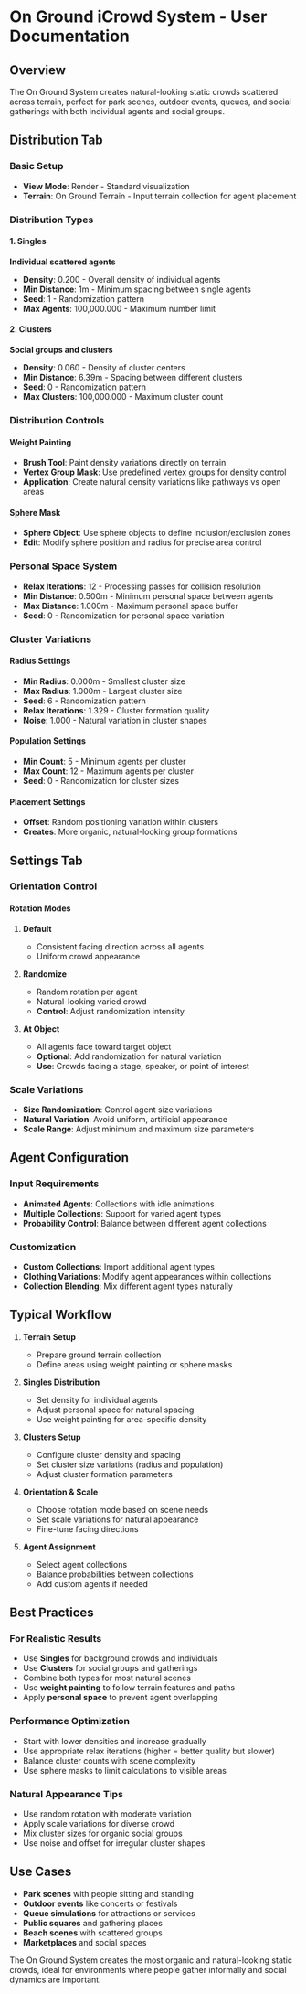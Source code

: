 # On Ground iCrowd System - User Documentation
## Overview
The On Ground System creates natural-looking static crowds scattered across terrain, perfect for park scenes, outdoor events, queues, and social gatherings with both individual agents and social groups.

## Distribution Tab

### Basic Setup
- **View Mode**: Render - Standard visualization
- **Terrain**: On Ground Terrain - Input terrain collection for agent placement

### Distribution Types

#### 1. Singles
**Individual scattered agents**
- **Density**: 0.200 - Overall density of individual agents
- **Min Distance**: 1m - Minimum spacing between single agents
- **Seed**: 1 - Randomization pattern
- **Max Agents**: 100,000.000 - Maximum number limit

#### 2. Clusters
**Social groups and clusters**
- **Density**: 0.060 - Density of cluster centers
- **Min Distance**: 6.39m - Spacing between different clusters
- **Seed**: 0 - Randomization pattern
- **Max Clusters**: 100,000.000 - Maximum cluster count

### Distribution Controls

#### Weight Painting
- **Brush Tool**: Paint density variations directly on terrain
- **Vertex Group Mask**: Use predefined vertex groups for density control
- **Application**: Create natural density variations like pathways vs open areas

#### Sphere Mask
- **Sphere Object**: Use sphere objects to define inclusion/exclusion zones
- **Edit**: Modify sphere position and radius for precise area control

### Personal Space System
- **Relax Iterations**: 12 - Processing passes for collision resolution
- **Min Distance**: 0.500m - Minimum personal space between agents
- **Max Distance**: 1.000m - Maximum personal space buffer
- **Seed**: 0 - Randomization for personal space variation

### Cluster Variations

#### Radius Settings
- **Min Radius**: 0.000m - Smallest cluster size
- **Max Radius**: 1.000m - Largest cluster size
- **Seed**: 6 - Randomization pattern
- **Relax Iterations**: 1.329 - Cluster formation quality
- **Noise**: 1.000 - Natural variation in cluster shapes

#### Population Settings
- **Min Count**: 5 - Minimum agents per cluster
- **Max Count**: 12 - Maximum agents per cluster
- **Seed**: 0 - Randomization for cluster sizes

#### Placement Settings
- **Offset**: Random positioning variation within clusters
- **Creates**: More organic, natural-looking group formations

## Settings Tab

### Orientation Control

#### Rotation Modes
1. **Default**
   - Consistent facing direction across all agents
   - Uniform crowd appearance

2. **Randomize**
   - Random rotation per agent
   - Natural-looking varied crowd
   - **Control**: Adjust randomization intensity

3. **At Object**
   - All agents face toward target object
   - **Optional**: Add randomization for natural variation
   - **Use**: Crowds facing a stage, speaker, or point of interest

### Scale Variations
- **Size Randomization**: Control agent size variations
- **Natural Variation**: Avoid uniform, artificial appearance
- **Scale Range**: Adjust minimum and maximum size parameters

## Agent Configuration

### Input Requirements
- **Animated Agents**: Collections with idle animations
- **Multiple Collections**: Support for varied agent types
- **Probability Control**: Balance between different agent collections

### Customization
- **Custom Collections**: Import additional agent types
- **Clothing Variations**: Modify agent appearances within collections
- **Collection Blending**: Mix different agent types naturally

## Typical Workflow

1. **Terrain Setup**
   - Prepare ground terrain collection
   - Define areas using weight painting or sphere masks

2. **Singles Distribution**
   - Set density for individual agents
   - Adjust personal space for natural spacing
   - Use weight painting for area-specific density

3. **Clusters Setup**
   - Configure cluster density and spacing
   - Set cluster size variations (radius and population)
   - Adjust cluster formation parameters

4. **Orientation & Scale**
   - Choose rotation mode based on scene needs
   - Set scale variations for natural appearance
   - Fine-tune facing directions

5. **Agent Assignment**
   - Select agent collections
   - Balance probabilities between collections
   - Add custom agents if needed

## Best Practices

### For Realistic Results
- Use **Singles** for background crowds and individuals
- Use **Clusters** for social groups and gatherings
- Combine both types for most natural scenes
- Use **weight painting** to follow terrain features and paths
- Apply **personal space** to prevent agent overlapping

### Performance Optimization
- Start with lower densities and increase gradually
- Use appropriate relax iterations (higher = better quality but slower)
- Balance cluster counts with scene complexity
- Use sphere masks to limit calculations to visible areas

### Natural Appearance Tips
- Use random rotation with moderate variation
- Apply scale variations for diverse crowd
- Mix cluster sizes for organic social groups
- Use noise and offset for irregular cluster shapes

## Use Cases

- **Park scenes** with people sitting and standing
- **Outdoor events** like concerts or festivals
- **Queue simulations** for attractions or services
- **Public squares** and gathering places
- **Beach scenes** with scattered groups
- **Marketplaces** and social spaces

The On Ground System creates the most organic and natural-looking static crowds, ideal for environments where people gather informally and social dynamics are important.